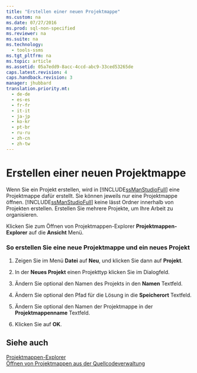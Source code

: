 ```yaml
---
title: "Erstellen einer neuen Projektmappe"
ms.custom: na
ms.date: 07/27/2016
ms.prod: sql-non-specified
ms.reviewer: na
ms.suite: na
ms.technology: 
  - tools-ssms
ms.tgt_pltfrm: na
ms.topic: article
ms.assetid: 05a7edd9-8acc-4ccd-abc9-33ced53265de
caps.latest.revision: 4
caps.handback.revision: 3
manager: jhubbard
translation.priority.mt: 
  - de-de
  - es-es
  - fr-fr
  - it-it
  - ja-jp
  - ko-kr
  - pt-br
  - ru-ru
  - zh-cn
  - zh-tw
---
```

# Erstellen einer neuen Projektmappe
Wenn Sie ein Projekt erstellen, wird in [!INCLUDE[ssManStudioFull](../content/includes/ssManStudioFull_md.md)] eine Projektmappe dafür erstellt. Sie können jeweils nur eine Projektmappe öffnen. [!INCLUDE[ssManStudioFull](../content/includes/ssManStudioFull_md.md)] keine lässt Ordner innerhalb von Projekten erstellen. Erstellen Sie mehrere Projekte, um Ihre Arbeit zu organisieren.  
  
Klicken Sie zum Öffnen von Projektmappen-Explorer **Projektmappen-Explorer** auf die **Ansicht** Menü.  
  
### So erstellen Sie eine neue Projektmappe und ein neues Projekt  
  
1.  Zeigen Sie im Menü **Datei** auf **Neu**, und klicken Sie dann auf **Projekt**.  
  
2.  In der **Neues Projekt** einen Projekttyp klicken Sie im Dialogfeld.  
  
3.  Ändern Sie optional den Namen des Projekts in den **Namen** Textfeld.  
  
4.  Ändern Sie optional den Pfad für die Lösung in die **Speicherort** Textfeld.  
  
5.  Ändern Sie optional den Namen der Projektmappe in der **Projektmappenname** Textfeld.  
  
6.  Klicken Sie auf **OK**.  
  
## Siehe auch  
[Projektmappen-Explorer](../content/Solution-Explorer.md)  
[Öffnen von Projektmappen aus der Quellcodeverwaltung](https://msdn.microsoft.com/en-us/library/ms174216.aspx)  
  
